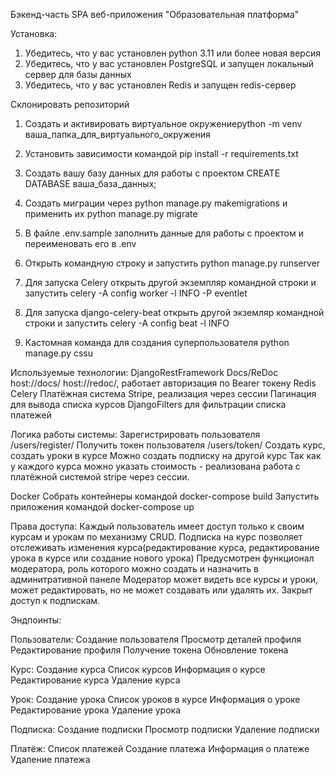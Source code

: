 Бэкенд-часть SPA веб-приложения "Образовательная платформа"

Установка:
1.  Убедитесь, что у вас установлен python 3.11 или более новая версия
2.  Убедитесь, что у вас установлен PostgreSQL и запущен локальный сервер для базы данных
3.  Убедитесь, что у вас установлен Redis и запущен redis-сервер

Склонировать репозиторий

1.  Создать и активировать виртуальное окружениеpython -m venv ваша_папка_для_виртуального_окружения

2.  Установить зависимости командой pip install -r requirements.txt

3.  Создать вашу базу данных для работы с проектом CREATE DATABASE ваша_база_данных;

4.  Создать миграции через python manage.py makemigrations и применить их python manage.py migrate

5.  В файле .env.sample заполнить данные для работы с проектом и переименовать его в .env

6.  Открыть командную строку и запустить python manage.py runserver

7.  Для запуска Celery открыть другой экземпляр командной строки и запустить celery -A config worker -l INFO -P eventlet

8.  Для запуска django-celery-beat открыть другой экземляр командной строки и запустить celery -A config beat -l INFO

9.  Кастомная команда для создания суперпользователя python manage.py cssu


Используемые технологии:
DjangoRestFramework
Docs/ReDoc host://docs/ host://redoc/, работает авторизация по Bearer токену
Redis
Celery
Платёжная система Stripe, реализация через сессии
Пагинация для вывода списка курсов
DjangoFilters для фильтрации списка платежей

Логика работы системы:
Зарегистрировать пользователя /users/register/
Получить токен пользователя /users/token/
Создать курс, создать уроки в курсе
Можно создать подписку на другой курс
Так как у каждого курса можно указать стоимость - реализована работа с платёжной системой stripe через сессии.

Docker
Собрать контейнеры командой docker-compose build
Запустить приложения командой docker-compose up

Права доступа:
Каждый пользователь имеет доступ только к своим курсам и урокам по механизму CRUD.
Подписка на курс позволяет отслеживать изменения курса(редактирование курса, редактирование урока в курсе или создание нового урока)
Предусмотрен функционал модератора, роль которого можно создать и назначить в админитративной панеле
Модератор может видеть все курсы и уроки, может редактировать, но не может создавать или удалять их. Закрыт доступ к подпискам.

Эндпоинты:

Пользователи:
Создание пользователя
Просмотр деталей профиля
Редактирование профиля
Получение токена
Обновление токена

Курс:
Создание курса
Список курсов
Информация о курсе
Редактирование курса
Удаление курса

Урок:
Создание урока
Список уроков в курсе
Информация о уроке
Редактирование урока
Удаление урока

Подписка:
Создание подписки
Просмотр подписки
Удаление подписки

Платёж:
Список платежей
Создание платежа
Информация о платеже
Удаление платежа
